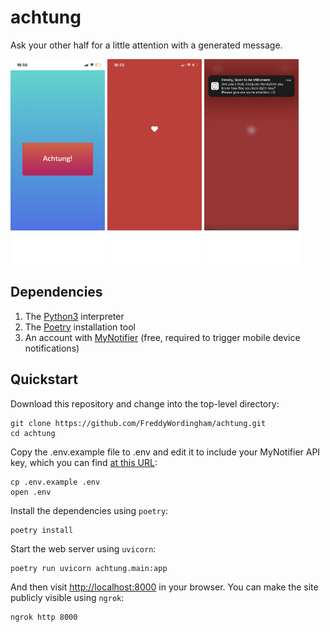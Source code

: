 # achtung

Ask your other half for a little attention with a generated message.

<p float="left">
  <img src="./resources/splashscreen.png" width="30%" />
  <img src="./resources/incoming.png" width="30%" /> 
  <img src="./resources/noteification.png" width="30%" />
</p>

## Dependencies

1. The [Python3](https://www.python.org/downloads/) interpreter
2. The [Poetry](https://python-poetry.org/) installation tool
3. An account with [MyNotifier](https://www.mynotifier.app/) (free, required to trigger mobile device notifications)

## Quickstart

Download this repository and change into the top-level directory:

```shell
git clone https://github.com/FreddyWordingham/achtung.git
cd achtung
```

Copy the .env.example file to .env and edit it to include your MyNotifier API key, which you can find [at this URL](https://app.mynotifier.app/account):

```shell
cp .env.example .env
open .env
```

Install the dependencies using `poetry`:

```shell
poetry install
```

Start the web server using `uvicorn`:

```shell
poetry run uvicorn achtung.main:app
```

And then visit [http://localhost:8000](http://localhost:8000) in your browser.
You can make the site publicly visible using `ngrok`:

```shell
ngrok http 8000
```
